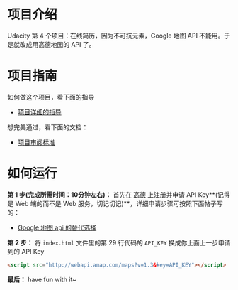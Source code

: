 # 项目介绍

Udacity 第 4 个项目：在线简历，因为不可抗元素，Google 地图 API 不能用。于是就改成用高德地图的 API 了。

# 项目指南

如何做这个项目，看下面的指导
- [项目详细的指导](https://classroom.udacity.com/nanodegrees/nd001/parts/0011345406/modules/296281861575462/lessons/2962818615239847/concepts/29594685550923)

想完美通过，看下面的文档：
- [项目审阅标准](https://review.udacity.com/#!/rubrics/498/view)

# 如何运行

**第 1 步(完成所需时间：10分钟左右)：** 首先在 [高德](http://lbs.amap.com/) 上注册并申请 API Key**(记得是 Web 端的而不是 Web 服务，切记切记)**，详细申请步骤可按照下面帖子写的：
- [Google 地图 api 的替代选择](http://discussions.youdaxue.com/t/google-api/26290)

**第 2 步：** 将 `index.html` 文件里的第 29 行代码的 `API_KEY` 换成你上面上一步申请到的 API Key

```html
<script src="http://webapi.amap.com/maps?v=1.3&key=API_KEY"></script>
```

**最后：** have fun with it~

